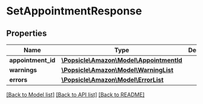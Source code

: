 # SetAppointmentResponse

## Properties
Name | Type | Description | Notes
------------ | ------------- | ------------- | -------------
**appointment_id** | [**\Popsicle\Amazon\Model\AppointmentId**](AppointmentId.md) |  | [optional] 
**warnings** | [**\Popsicle\Amazon\Model\WarningList**](WarningList.md) |  | [optional] 
**errors** | [**\Popsicle\Amazon\Model\ErrorList**](ErrorList.md) |  | [optional] 

[[Back to Model list]](../../README.md#documentation-for-models) [[Back to API list]](../../README.md#documentation-for-api-endpoints) [[Back to README]](../../README.md)

